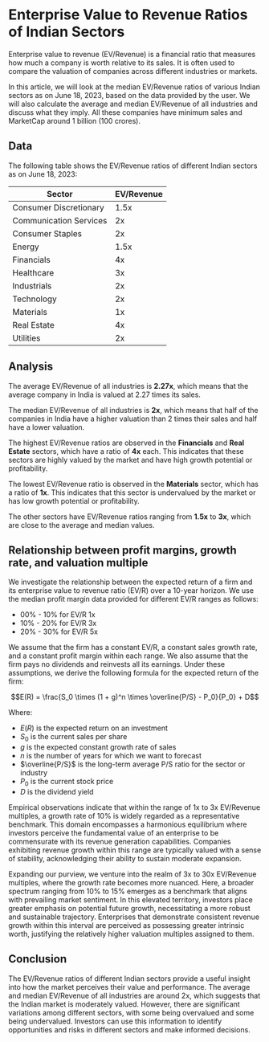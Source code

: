 # Enterprise Value to Revenue Ratios of Indian Sectors

Enterprise value to revenue (EV/Revenue) is a financial ratio that measures how much a company is worth relative to its sales. It is often used to compare the valuation of companies across different industries or markets.

In this article, we will look at the median EV/Revenue ratios of various Indian sectors as on June 18, 2023, based on the data provided by the user. We will also calculate the average and median EV/Revenue of all industries and discuss what they imply. All these companies have minimum sales and MarketCap around 1 billion (100 crores).

## Data

The following table shows the EV/Revenue ratios of different Indian sectors as on June 18, 2023:

| Sector | EV/Revenue |
| --- | --- |
| Consumer Discretionary | 1.5x |
| Communication Services | 2x |
| Consumer Staples | 2x |
| Energy | 1.5x |
| Financials | 4x |
| Healthcare | 3x |
| Industrials | 2x |
| Technology | 2x |
| Materials | 1x |
| Real Estate | 4x |
| Utilities | 2x |

## Analysis

The average EV/Revenue of all industries is **2.27x**, which means that the average company in India is valued at 2.27 times its sales.

The median EV/Revenue of all industries is **2x**, which means that half of the companies in India have a higher valuation than 2 times their sales and half have a lower valuation.

The highest EV/Revenue ratios are observed in the **Financials** and **Real Estate** sectors, which have a ratio of **4x** each. This indicates that these sectors are highly valued by the market and have high growth potential or profitability.

The lowest EV/Revenue ratio is observed in the **Materials** sector, which has a ratio of **1x**. This indicates that this sector is undervalued by the market or has low growth potential or profitability.

The other sectors have EV/Revenue ratios ranging from **1.5x** to **3x**, which are close to the average and median values.

## Relationship between profit margins, growth rate, and valuation multiple

We investigate the relationship between the expected return of a firm and its enterprise value to revenue ratio (EV/R) over a 10-year horizon. We use the median profit margin data provided for different EV/R ranges as follows:

- 00% - 10% for EV/R 1x
- 10% - 20% for EV/R 3x
- 20% - 30% for EV/R 5x

We assume that the firm has a constant EV/R, a constant sales growth rate, and a constant profit margin within each range. We also assume that the firm pays no dividends and reinvests all its earnings. Under these assumptions, we derive the following formula for the expected return of the firm:

$$E(R) = \frac{S_0 \times (1 + g)^n \times \overline{P/S} - P_0}{P_0} + D$$

Where:

- $E(R)$ is the expected return on an investment
- $S_0$ is the current sales per share
- $g$ is the expected constant growth rate of sales
- $n$ is the number of years for which we want to forecast
- $\overline{P/S}$ is the long-term average P/S ratio for the sector or industry
- $P_0$ is the current stock price
- $D$ is the dividend yield

Empirical observations indicate that within the range of 1x to 3x EV/Revenue multiples, a growth rate of 10% is widely regarded as a representative benchmark. This domain encompasses a harmonious equilibrium where investors perceive the fundamental value of an enterprise to be commensurate with its revenue generation capabilities. Companies exhibiting revenue growth within this range are typically valued with a sense of stability, acknowledging their ability to sustain moderate expansion.

Expanding our purview, we venture into the realm of 3x to 30x EV/Revenue multiples, where the growth rate becomes more nuanced. Here, a broader spectrum ranging from 10% to 15% emerges as a benchmark that aligns with prevailing market sentiment. In this elevated territory, investors place greater emphasis on potential future growth, necessitating a more robust and sustainable trajectory. Enterprises that demonstrate consistent revenue growth within this interval are perceived as possessing greater intrinsic worth, justifying the relatively higher valuation multiples assigned to them.

## Conclusion

The EV/Revenue ratios of different Indian sectors provide a useful insight into how the market perceives their value and performance. The average and median EV/Revenue of all industries are around 2x, which suggests that the Indian market is moderately valued. However, there are significant variations among different sectors, with some being overvalued and some being undervalued. Investors can use this information to identify opportunities and risks in different sectors and make informed decisions.
